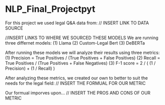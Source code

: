 # NLP_Final_Projectpyt
For this project we used legal Q&A data from: // INSERT LINK TO DATA SOURCE

//INSERT LINKS TO WHERE WE SOURCED THESE MODELS 
We are running three differnet models:
    (1) Llama
    (2) Custom-Legal Bert
    (3) DeBERTa

After running these models we will analyze their results using three metrics:
    (1) Precision = True Positives / (True Positives + False Positives)
    (2) Recall = True Positives / (True Positives + False Negatives)
    (3) F-1 score = 2 / ( (1 / Precision) + (1 / Recall) )

After analyzing these metrics, we created our own to better to suit the needs for the legal field:
    // INSERT THE FORMUAL FOR OUR METRIC

Our formual imporves upon... // INSERT THE PROS AND CONS OF OUR METRIC
